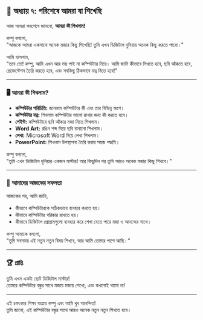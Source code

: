 ## 🌟 অধ্যায় ৭: পরিশেষে আমরা যা শিখেছি

আজ আমরা সবশেষে জানবো, **আমরা কী শিখলাম!**

কম্পু বললো,  
"আজকে আমরা একসাথে অনেক মজার কিছু শিখেছি! তুমি এখন ডিজিটাল দুনিয়ায় অনেক কিছু করতে পারো।"

আমি হাসলাম,  
"তবে তো! কম্পু, আমি এখন আর ভয় পাই না কম্পিউটার নিয়ে। আমি জানি কীভাবে লিখতে হবে, ছবি আঁকতে হবে, প্রেজেন্টেশন তৈরি করতে হবে, এবং সবকিছু ঠিকভাবে যত্ন নিতে হবে!"

---

### 🖥️ আমরা কী শিখলাম?

- **কম্পিউটার পরিচিতি:** জানলাম কম্পিউটার কী এবং তার বিভিন্ন অংশ।  
- **কম্পিউটার যত্ন:** শিখলাম কম্পিউটার ভালো রাখার জন্য কী করতে হবে।  
- **পেইন্ট:** কম্পিউটারে ছবি আঁকার মজা নিতে শিখলাম।  
- **Word Art:** রঙিন শব্দ দিয়ে ছবি বানানো শিখলাম।  
- **লেখা:** Microsoft Word দিয়ে লেখা শিখলাম।  
- **PowerPoint:** শিখলাম উপস্থাপনা তৈরি করার সহজ পদ্ধতি।

কম্পু বললো,  
"তুমি এখন ডিজিটাল দুনিয়ার একজন মাস্টার! আর কিছুদিন পর তুমি আরও অনেক মজার কিছু শিখবে।"

---

### 🎉 আমাদের আজকের সফলতা

আজকের পর, আমি জানি,  
- কীভাবে কম্পিউটারকে সঠিকভাবে ব্যবহার করতে হয়।  
- কীভাবে কম্পিউটার পরিষ্কার রাখতে হয়।  
- কীভাবে ডিজিটাল প্রোগ্রামগুলো ব্যবহার করে শেখা যেতে পারে মজা ও আনন্দের সাথে।

কম্পু আমাকে বললো,  
"তুমি সবসময় এই নতুন নতুন বিষয় শিখবে, আর আমি তোমার পাশে আছি।"

---

### 🏆 প্রাপ্তি

তুমি এখন একটা ছোট ডিজিটাল মাস্টার!  
তোমার কম্পিউটার বন্ধুর সাথে মজায় মজায় শেখো, এবং কখনোই থামো না!

---

এই চমৎকার শিক্ষা যাত্রায় কম্পু এবং আমি খুব আনন্দিত!  
তুমি জানো, এই কম্পিউটার বন্ধুর সাথে আরও অনেক নতুন নতুন শিখতে হবে।

